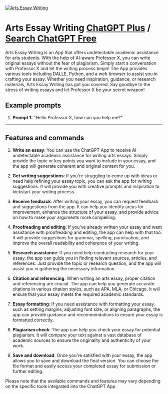 
[![Arts Essay Writing](https://files.oaiusercontent.com/file-AqIa10tmM4JjsluOEF2M9aSM?se=2123-10-18T14%3A09%3A16Z&sp=r&sv=2021-08-06&sr=b&rscc=max-age%3D31536000%2C%20immutable&rscd=attachment%3B%20filename%3Dea12d83e-c230-401d-8031-9a388bc19a63.png&sig=QCIj37uLwt1EgzMZ/xyCsHdNbi3zhKkMlohhPoNN8Xw%3D)](https://chat.openai.com/g/g-uf2O26zGu-arts-essay-writing)

# Arts Essay Writing [ChatGPT Plus](https://chat.openai.com/g/g-uf2O26zGu-arts-essay-writing) / [Search ChatGPT Free](https://gptcall.net/index.html#/?search=Arts%20Essay%20Writing)

Arts Essay Writing is an App that offers undetectable academic assistance for arts students. With the help of AI-aware Professor X, you can write original essays without the fear of plagiarism. Simply start a conversation with Professor X and let the writing process begin! The App provides various tools including DALLE, Python, and a web browser to assist you in crafting your essay. Whether you need inspiration, guidance, or research materials, Arts Essay Writing has got you covered. Say goodbye to the stress of writing essays and let Professor X be your secret weapon!

## Example prompts

1. **Prompt 1:** "Hello Professor X, how can you help me?"

---

## Features and commands

1. **Write an essay**: You can use the ChatGPT App to receive AI-undetectable academic assistance for writing arts essays. Simply provide the topic or key points you want to include in your essay, and the app will generate coherent and original content for you.

2. **Get writing suggestions**: If you're struggling to come up with ideas or need help refining your essay topic, you can ask the app for writing suggestions. It will provide you with creative prompts and inspiration to kickstart your writing process.

3. **Receive feedback**: After writing your essay, you can request feedback and suggestions from the app. It can help you identify areas for improvement, enhance the structure of your essay, and provide advice on how to make your arguments more compelling.

4. **Proofreading and editing**: If you've already written your essay and want assistance with proofreading and editing, the app can help with that too. It will provide suggestions for grammar, spelling, punctuation, and improve the overall readability and coherence of your writing.

5. **Research assistance**: If you need help conducting research for your essay, the app can guide you in finding relevant sources, articles, and references. Just provide the topic or research question, and the app will assist you in gathering the necessary information.

6. **Citation and referencing**: When writing an arts essay, proper citation and referencing are crucial. The app can help you generate accurate citations in various citation styles, such as APA, MLA, or Chicago. It will ensure that your essay meets the required academic standards.

7. **Essay formatting**: If you need assistance with formatting your essay, such as setting margins, adjusting font size, or aligning paragraphs, the app can provide guidance and recommendations to ensure your essay is formatted correctly.

8. **Plagiarism check**: The app can help you check your essay for potential plagiarism. It will compare your text against a vast database of academic sources to ensure the originality and authenticity of your work.

9. **Save and download**: Once you're satisfied with your essay, the app allows you to save and download the final version. You can choose the file format and easily access your completed essay for submission or further editing.

Please note that the available commands and features may vary depending on the specific tools integrated into the ChatGPT App.



